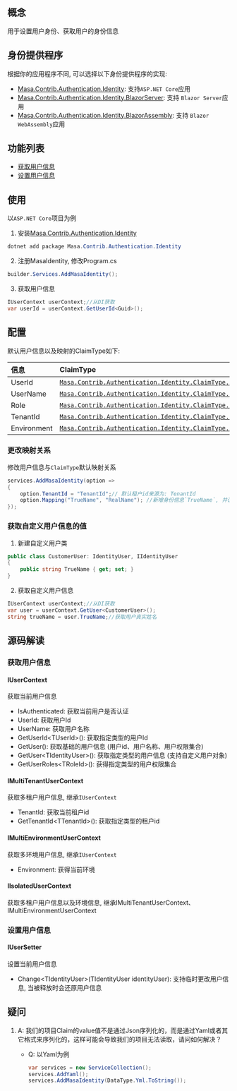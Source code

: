 ﻿## 概念

用于设置用户身份、获取用户的身份信息

## 身份提供程序

根据你的应用程序不同, 可以选择以下身份提供程序的实现:

* [Masa.Contrib.Authentication.Identity](/framework/building-blocks/identity/web): 支持`ASP.NET Core`应用
* [Masa.Contrib.Authentication.Identity.BlazorServer](/framework/building-blocks/identity/blazor-server): 支持 `Blazor Server`应用
* [Masa.Contrib.Authentication.Identity.BlazorAssembly](/framework/building-blocks/identity/blazor-wasm): 支持 `Blazor WebAssembly`应用

## 功能列表

* [获取用户信息](#获取用户信息)
* [设置用户信息](#设置用户信息)

## 使用

以`ASP.NET Core`项目为例

1. 安装[Masa.Contrib.Authentication.Identity](/framework/building-blocks/identity/web)

```csharp
dotnet add package Masa.Contrib.Authentication.Identity
```

2. 注册MasaIdentity, 修改Program.cs

```csharp
builder.Services.AddMasaIdentity();
```

3. 获取用户信息

```csharp
IUserContext userContext;//从DI获取
var userId = userContext.GetUserId<Guid>();
```

## 配置

默认用户信息以及映射的ClaimType如下:

|  信息   | ClaimType  |
| :----| :---- |
| UserId | [`Masa.Contrib.Authentication.Identity.ClaimType.DEFAULT_USER_ID`](https://github.com/masastack/MASA.Framework/tree/0.7.0/src/Contrib/Authentication/Masa.Contrib.Authentication.Identity.Core/Constants/ClaimType.cs) |
| UserName | [`Masa.Contrib.Authentication.Identity.ClaimType.DEFAULT_USER_NAME`](https://github.com/masastack/MASA.Framework/tree/0.7.0/src/Contrib/Authentication/Masa.Contrib.Authentication.Identity.Core/Constants/ClaimType.cs) |
| Role | [`Masa.Contrib.Authentication.Identity.ClaimType.DEFAULT_USER_ROLE`](https://github.com/masastack/MASA.Framework/tree/0.7.0/src/Contrib/Authentication/Masa.Contrib.Authentication.Identity.Core/Constants/ClaimType.cs) |
| TenantId | [`Masa.Contrib.Authentication.Identity.ClaimType.DEFAULT_TENANT_ID`](https://github.com/masastack/MASA.Framework/tree/0.7.0/src/Contrib/Authentication/Masa.Contrib.Authentication.Identity.Core/Constants/ClaimType.cs) |
| Environment | [`Masa.Contrib.Authentication.Identity.ClaimType.DEFAULT_ENVIRONMENT`](https://github.com/masastack/MASA.Framework/tree/0.7.0/src/Contrib/Authentication/MMasa.Contrib.Authentication.Identity.Core/Constants/ClaimType.cs) |

### 更改映射关系

修改用户信息与`ClaimType`默认映射关系

```csharp
services.AddMasaIdentity(option =>
{
    option.TenantId = "TenantId";// 默认租户id来源为: TenantId
    option.Mapping("TrueName", "RealName"); //新增身份信息`TrueName`, 并设置信息原来为: `RealName`
});
```

### 获取自定义用户信息的值

1. 新建自定义用户类

```csharp
public class CustomerUser: IdentityUser, IIdentityUser
{
    public string TrueName { get; set; }
}
```

2. 获取自定义用户信息

```csharp
IUserContext userContext;//从DI获取
var user = userContext.GetUser<CustomerUser>();
string trueName = user.TrueName;//获取用户真实姓名
```

## 源码解读

### 获取用户信息

#### IUserContext

获取当前用户信息

* IsAuthenticated: 获取当前用户是否认证
* UserId: 获取用户Id
* UserName: 获取用户名称
* GetUserId\<TUserId\>(): 获取指定类型的用户Id
* GetUser(): 获取基础的用户信息 (用户id、用户名称、用户权限集合)
* GetUser\<TIdentityUser\>(): 获取指定类型的用户信息 (支持自定义用户对象)
* GetUserRoles\<TRoleId\>(): 获得指定类型的用户权限集合

#### IMultiTenantUserContext

获取多租户用户信息, 继承`IUserContext`

* TenantId: 获取当前租户id
* GetTenantId\<TTenantId\>(): 获取指定类型的租户id

#### IMultiEnvironmentUserContext

获取多环境用户信息, 继承`IUserContext`

* Environment: 获得当前环境

#### IIsolatedUserContext

获取多租户用户信息以及环境信息, 继承IMultiTenantUserContext、IMultiEnvironmentUserContext

### 设置用户信息

#### IUserSetter

设置当前用户信息

* Change\<TIdentityUser\>(TIdentityUser identityUser): 支持临时更改用户信息, 当被释放时会还原用户信息

## 疑问

1. A: 我们的项目Claim的value值不是通过Json序列化的，而是通过Yaml或者其它格式来序列化的，这样可能会导致我们的项目无法读取，请问如何解决？
    * Q: 以Yaml为例

         ```csharp
         var services = new ServiceCollection();
         services.AddYaml();
         services.AddMasaIdentity(DataType.Yml.ToString());
         ```

